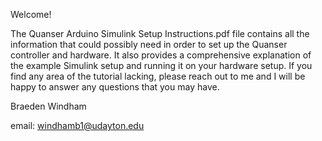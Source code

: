 Welcome!

The Quanser Arduino Simulink Setup Instructions.pdf file contains all the information that could possibly need in order to set up the Quanser controller and hardware. It also provides a comprehensive explanation of the example Simulink setup and running it on your hardware setup.
If you find any area of the tutorial lacking, please reach out to me and I will be happy to answer any questions that you may have.

Braeden Windham

email: windhamb1@udayton.edu
